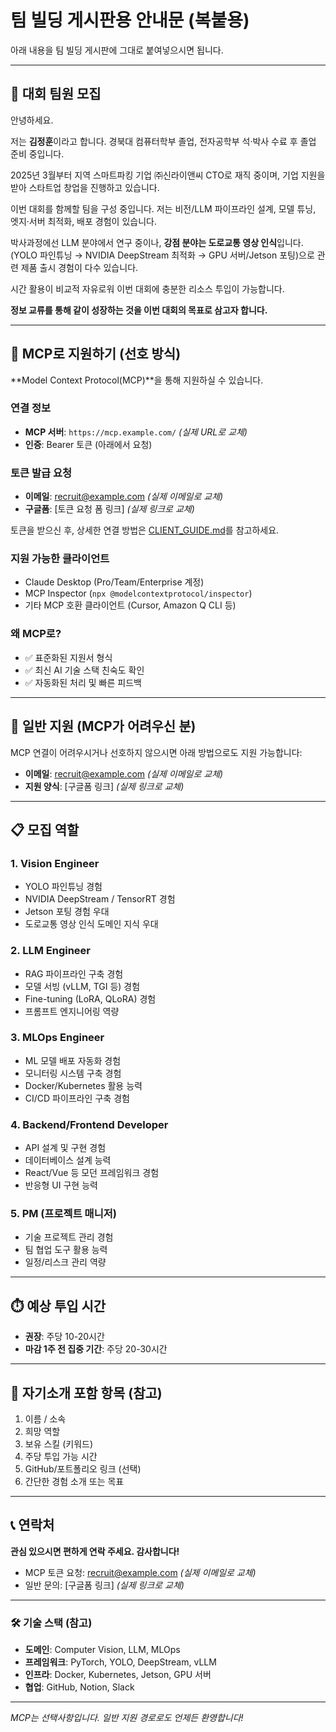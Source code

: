 # 팀 빌딩 게시판용 안내문 (복붙용)

아래 내용을 팀 빌딩 게시판에 그대로 붙여넣으시면 됩니다.

---

## 🎯 대회 팀원 모집

안녕하세요.

저는 **김정훈**이라고 합니다. 경북대 컴퓨터학부 졸업, 전자공학부 석·박사 수료 후 졸업 준비 중입니다.

2025년 3월부터 지역 스마트파킹 기업 ㈜신라이앤씨 CTO로 재직 중이며, 기업 지원을 받아 스타트업 창업을 진행하고 있습니다.

이번 대회를 함께할 팀을 구성 중입니다. 저는 비전/LLM 파이프라인 설계, 모델 튜닝, 엣지·서버 최적화, 배포 경험이 있습니다.

박사과정에선 LLM 분야에서 연구 중이나, **강점 분야는 도로교통 영상 인식**입니다.
(YOLO 파인튜닝 → NVIDIA DeepStream 최적화 → GPU 서버/Jetson 포팅)으로 관련 제품 출시 경험이 다수 있습니다.

시간 활용이 비교적 자유로워 이번 대회에 충분한 리소스 투입이 가능합니다.

**정보 교류를 통해 같이 성장하는 것을 이번 대회의 목표로 삼고자 합니다.**

---

## 🤖 MCP로 지원하기 (선호 방식)

**Model Context Protocol(MCP)**을 통해 지원하실 수 있습니다.

### 연결 정보
- **MCP 서버**: `https://mcp.example.com/` *(실제 URL로 교체)*
- **인증**: Bearer 토큰 (아래에서 요청)

### 토큰 발급 요청
- **이메일**: recruit@example.com *(실제 이메일로 교체)*
- **구글폼**: [토큰 요청 폼 링크] *(실제 링크로 교체)*

토큰을 받으신 후, 상세한 연결 방법은 [CLIENT_GUIDE.md](링크)를 참고하세요.

### 지원 가능한 클라이언트
- Claude Desktop (Pro/Team/Enterprise 계정)
- MCP Inspector (`npx @modelcontextprotocol/inspector`)
- 기타 MCP 호환 클라이언트 (Cursor, Amazon Q CLI 등)

### 왜 MCP로?
- ✅ 표준화된 지원서 형식
- ✅ 최신 AI 기술 스택 친숙도 확인
- ✅ 자동화된 처리 및 빠른 피드백

---

## 📧 일반 지원 (MCP가 어려우신 분)

MCP 연결이 어려우시거나 선호하지 않으시면 아래 방법으로도 지원 가능합니다:

- **이메일**: recruit@example.com *(실제 이메일로 교체)*
- **지원 양식**: [구글폼 링크] *(실제 링크로 교체)*

---

## 📋 모집 역할

### 1. Vision Engineer
- YOLO 파인튜닝 경험
- NVIDIA DeepStream / TensorRT 경험
- Jetson 포팅 경험 우대
- 도로교통 영상 인식 도메인 지식 우대

### 2. LLM Engineer
- RAG 파이프라인 구축 경험
- 모델 서빙 (vLLM, TGI 등) 경험
- Fine-tuning (LoRA, QLoRA) 경험
- 프롬프트 엔지니어링 역량

### 3. MLOps Engineer
- ML 모델 배포 자동화 경험
- 모니터링 시스템 구축 경험
- Docker/Kubernetes 활용 능력
- CI/CD 파이프라인 구축 경험

### 4. Backend/Frontend Developer
- API 설계 및 구현 경험
- 데이터베이스 설계 능력
- React/Vue 등 모던 프레임워크 경험
- 반응형 UI 구현 능력

### 5. PM (프로젝트 매니저)
- 기술 프로젝트 관리 경험
- 팀 협업 도구 활용 능력
- 일정/리스크 관리 역량

---

## ⏱️ 예상 투입 시간
- **권장**: 주당 10-20시간
- **마감 1주 전 집중 기간**: 주당 20-30시간

---

## 💬 자기소개 포함 항목 (참고)
1. 이름 / 소속
2. 희망 역할
3. 보유 스킬 (키워드)
4. 주당 투입 가능 시간
5. GitHub/포트폴리오 링크 (선택)
6. 간단한 경험 소개 또는 목표

---

## 📞 연락처

**관심 있으시면 편하게 연락 주세요. 감사합니다!**

- MCP 토큰 요청: recruit@example.com *(실제 이메일로 교체)*
- 일반 문의: [구글폼 링크] *(실제 링크로 교체)*

---

### 🛠️ 기술 스택 (참고)
- **도메인**: Computer Vision, LLM, MLOps
- **프레임워크**: PyTorch, YOLO, DeepStream, vLLM
- **인프라**: Docker, Kubernetes, Jetson, GPU 서버
- **협업**: GitHub, Notion, Slack

---

*MCP는 선택사항입니다. 일반 지원 경로로도 언제든 환영합니다!*
